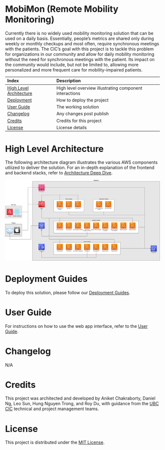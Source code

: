 # MobiMon (Remote Mobility Monitoring)
Currently there is no widely used mobility monitoring solution that can be used on a daily basis. Essentially, people’s metrics are shared only during weekly or monthly checkups and most often, require synchronous meetings with the patients. The CIC’s goal with this project is to tackle this problem for organizations in our community and allow for daily mobility monitoring without the need for synchronous meetings with the patient. Its impact on the community would include, but not be limited to, allowing more personalized and more frequent care for mobility-impaired patients.

| Index                                                 | Description                                               |
|:------------------------------------------------------|:----------------------------------------------------------| 
| [High Level Architecture](#High-Level-Architecture)   | High level overview illustrating component interactions   |
| [Deployment](#Deployment-Guides)                      | How to deploy the project                                 |
| [User Guide](#User-Guide)                             | The working solution                                      |
| [Changelog](#Changelog)                               | Any changes post publish                                  |
| [Credits](#Credits)                                   | Credits for this project                                  |
| [License](#License)                                   | License details                                           |

# High Level Architecture
The following architecture diagram illustrates the various AWS components utliized to deliver the solution. For an in-depth explanation of the frontend and backend stacks, refer to [Architecture Deep Dive](docs/ArchitectureDeepDive.md).

![alt text](docs/images/architecture.png)

# Deployment Guides
To deploy this solution, please follow our [Deployment Guides](docs/DeploymentGuide.md).

# User Guide
For instructions on how to use the web app interface, refer to the [User Guide](docs/UserGuide.md).

# Changelog
N/A

# Credits
This project was architected and developed by Aniket Chakraborty, Daniel Ng, Leo Sun, Hung Nguyen Trong, and Roy Du, with guidance from the [UBC CIC](https://cic.ubc.ca/) technical and project management teams.

# License
This project is distributed under the [MIT License](./LICENSE).
